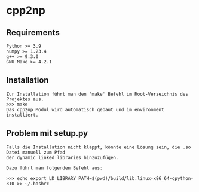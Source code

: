 # cpp2np

## Requirements
    Python >= 3.9
    numpy >= 1.23.4
    g++ >= 9.3.0
    GNU Make >= 4.2.1

## Installation
    Zur Installation führt man den 'make' Befehl im Root-Verzeichnis des Projektes aus.
    >>> make
    Das cpp2np Modul wird automatisch gebaut und im environment installiert.
    
## Problem mit setup.py
    Falls die Installation nicht klappt, könnte eine Lösung sein, die .so Datei manuell zum Pfad
    der dynamic linked libraries hinzuzufügen.

    Dazu führt man folgenden Befehl aus:

    >>> echo export LD_LIBRARY_PATH=$(pwd)/build/lib.linux-x86_64-cpython-310 >> ~/.bashrc
    